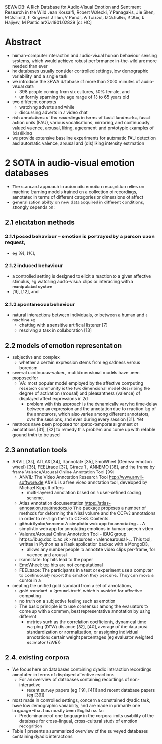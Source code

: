 SEWA DB:
  A Rich Database for Audio-Visual Emotion and Sentiment Research in the Wild
Jean Kossaifi, Robert Walecki, Y Panagakis, Jie Shen, M Schmitt, F Ringeval,
  J Han, V Pandit, A Toisoul, B Schuller, K Star, E Hajiyev, M Pantic
arXiv:1901.02839 [cs.HC]

# Abstract

* human-computer interaction and audio-visual human behaviour sensing systems,
  which would achieve robust performance in-the-wild are more needed than ever
* he databases usually consider
  controlled settings, low demographic variability, and a single task
* we introduce the SEWA database of more than 2000 minutes of audio-visual data
  * 398 people coming from six cultures, 50% female, and
  * uniformly spanning the age range of 18 to 65 years old
* two different contexts
  * watching adverts and while
  * discussing adverts in a video chat
* rich annotations of the recordings in terms of facial landmarks, facial
  action units (FAU), various vocalisations, mirroring, and continuously valued
  valence, arousal, liking, agreement, and prototypic examples of (dis)liking
* we provide extensive baseline experiments for automatic FAU detection and
  automatic valence, arousal and (dis)liking intensity estimation

# 2 SOTA in audio-visual emotion databases

* The standard approach in automatic emotion recognition relies on
  machine learning models trained on a collection of recordings,
  annotated in terms of different categories or dimensions of affect
* generalisation ability on new data acquired in different conditions, strongly
  depends on:

## 2.1 elicitation methods

### 2.1.1 posed behaviour – emotion is portrayed by a person upon request,

* eg [9], [10],

### 2.1.2 induced behaviour

* a controlled setting is designed to elicit a reaction to a given affective
  stimulus, eg watching audio-visual clips or interacting with a manipulated
  system
* [11], [12], and

### 2.1.3 spontaneous behaviour

* natural interactions between individuals, or between a human and a machine eg
  * chatting with a sensitive artificial listener [7]
  * resolving a task in collaboration [13]

## 2.2 models of emotion representation

* subjective and complex
  * whether a certain expression stems from eg sadness versus boredom
* several continuous-valued, multidimensional models have been proposed for
  * VA: most popular model employed by the affective computing research
    community is the two dimensional model describing the degree of activation
    (arousal) and pleasantness (valence) of displayed affect expressions in 2d
    * problem with this approach is the dynamically varying time-delay between
      an expression and the annotation due to reaction lag of the annotators,
      which also varies among different annotators, over the sessions, and even
      during every session [31]. Yet
* methods have been proposed for spatio-temporal alignment of annotations [31],
  [32] to remedy this problem and come up with reliable ground truth to be used

## 2.3 annotation tools

* ANVIL [33], ATLAS [34], Ikannotate [35], EmoWheel (Geneva emotion wheel)
  [36], FEELtrace [37], Gtrace 1 , ANNEMO [38], and the frame by frame
  Valence/Arousal Online Annotation Tool [39]
  * ANVIL: The Video Annotation Research Tool
    http://www.anvil-software.de
    ANVIL is a free video annotation tool, developed by Michael Kipp. It offers
    * multi-layered annotation based on a user-defined coding scheme.
  * Atlas Annotation documentation
    https://atlas-annotation.readthedocs.io
    This package proposes a number of methods for deforming the Nissl volume
    and the CCFv2 annotations in order to re-align them to CCFv3. Contents.
  * github ilyabo/annemo: A simplistic web app for annotating ...
    A simplistic web app for annotating emotions in human speech video
  * Valence/Arousal Online Annotation Tool - iBUG group
    https://ibug.doc.ic.ac.uk › resources › valencearousal-...
    This tool, written in Python as a Flask application backed with a MongoDB,
    * allows any number people to annotate video clips per-frame, for valence
      and arousal
  * ikannotate: top hits lead to the paper
  * EmoWheel: top hits are not computational
  * FEELtrace: The participants in a test or experiment use a computer to
    continuously report the emotion they perceive. They can move a cursor in a
* creating the unified gold standard from a set of annotations,
  * gold standard != ‘ground-truth’, which is avoided for affective computing
  * no truth on a subjective feeling such as emotion
  * The basic principle is to use consensus among the evaluators to come up
    with a common, best representative annotation by using different
    * metrics such as the correlation coefficients, dynamical time warping
      (DTW) distance [32], [40], average of the data post standardization or
      normalization, or assigning individual annotations certain weight
      percentages (eg evaluator weighted estimator (EWE))

## 2.4, existing corpora

* We focus here on databases containing dyadic interaction recordings annotated
  in terms of displayed affective reactions
  * For an overview of databases containing recordings of non-interactive
    * recent survey papers (eg [19], [41]) and recent database papers (eg [39])
* most made in controlled settings, concern a constrained dyadic task, have low
  demographic variability, and are made in primarily one language –that has
  mostly been English so far
  * Predominance of one language in the corpora limits usability of the
    database for cross-lingual, cross-cultural study of emotion recognition
* Table 1 presents a summarized overview of the surveyed databases containing
  dyadic interactions
